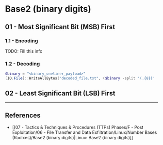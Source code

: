 # Base2 (binary digits)

## 01 - Most Significant Bit (MSB) First

### 1.1 - Encoding

TODO: Fill this info

### 1.2 - Decoding

```powershell
$binary = "<binary_oneliner_payload>"
[IO.File]::WriteAllBytes("decoded_file.txt", ($binary -split '(.{8})' | Where-Object { $_ -ne '' } | ForEach-Object { [Convert]::ToByte($_, 2) }))
```

## 02 - Least Significant Bit (LSB) First

---
## References

- [[07 - Tactics & Techniques & Procedures (TTPs) Phases/F - Post Exploitation/06 - File Transfer and Data Exfiltration/Linux/Number Bases (Radixes)/Base2 (binary digits)|Linux: Base2 (binary digits)]]